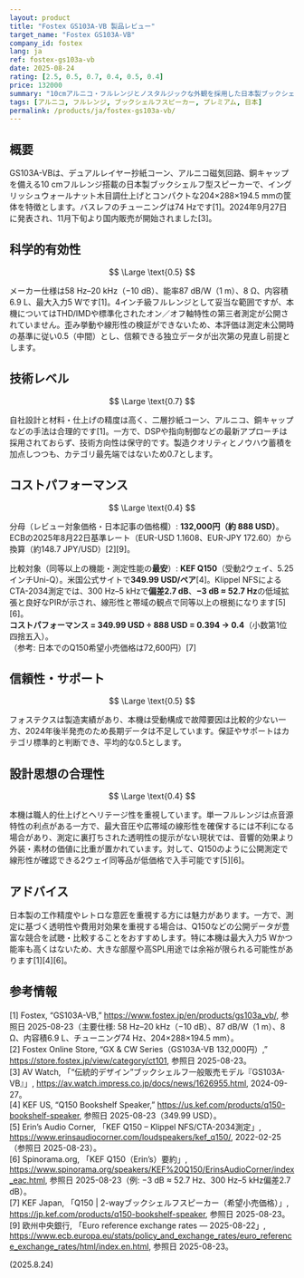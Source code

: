 ```yaml
---
layout: product
title: "Fostex GS103A-VB 製品レビュー"
target_name: "Fostex GS103A-VB"
company_id: fostex
lang: ja
ref: fostex-gs103a-vb
date: 2025-08-24
rating: [2.5, 0.5, 0.7, 0.4, 0.5, 0.4]
price: 132000
summary: "10cmアルニコ・フルレンジとノスタルジックな外観を採用した日本製ブックシェルフ。工作精度は高い一方、公開測定が乏しく価格は高水準です。"
tags: [アルニコ, フルレンジ, ブックシェルフスピーカー, プレミアム, 日本]
permalink: /products/ja/fostex-gs103a-vb/
---
```

## 概要

GS103A-VBは、デュアルレイヤー抄紙コーン、アルニコ磁気回路、銅キャップを備える10 cmフルレンジ搭載の日本製ブックシェルフ型スピーカーで、イングリッシュウォールナット木目調仕上げとコンパクトな204×288×194.5 mmの筐体を特徴とします。バスレフのチューニングは74 Hzです[1]。2024年9月27日に発表され、11月下旬より国内販売が開始されました[3]。

## 科学的有効性

$$ \Large \text{0.5} $$

メーカー仕様は58 Hz–20 kHz（−10 dB）、能率87 dB/W（1 m）、8 Ω、内容積6.9 L、最大入力5 Wです[1]。4インチ級フルレンジとして妥当な範囲ですが、本機についてはTHD/IMDや標準化されたオン／オフ軸特性の第三者測定が公開されていません。歪み挙動や線形性の検証ができないため、本評価は測定未公開時の基準に従い0.5（中間）とし、信頼できる独立データが出次第の見直し前提とします。

## 技術レベル

$$ \Large \text{0.7} $$

自社設計と材料・仕上げの精度は高く、二層抄紙コーン、アルニコ、銅キャップなどの手法は合理的です[1]。一方で、DSPや指向制御などの最新アプローチは採用されておらず、技術方向性は保守的です。製造クオリティとノウハウ蓄積を加点しつつも、カテゴリ最先端ではないため0.7とします。

## コストパフォーマンス

$$ \Large \text{0.4} $$

分母（レビュー対象価格・日本記事の価格欄）: **132,000円（約 888 USD）**。ECBの2025年8月22日基準レート（EUR-USD 1.1608、EUR-JPY 172.60）から換算（約148.7 JPY/USD）[2][9]。

比較対象（同等以上の機能・測定性能の**最安**）: **KEF Q150**（受動2ウェイ、5.25インチUni-Q）。米国公式サイトで**349.99 USD/ペア**[4]。Klippel NFSによるCTA-2034測定では、300 Hz–5 kHzで**偏差2.7 dB**、**−3 dB ≈ 52.7 Hz**の低域拡張と良好なPIRが示され、線形性と帯域の観点で同等以上の根拠になります[5][6]。  
**コストパフォーマンス = 349.99 USD ÷ 888 USD = 0.394 → 0.4**（小数第1位四捨五入）。  
（参考: 日本でのQ150希望小売価格は72,600円）[7]

## 信頼性・サポート

$$ \Large \text{0.5} $$

フォステクスは製造実績があり、本機は受動構成で故障要因は比較的少ない一方、2024年後半発売のため長期データは不足しています。保証やサポートはカテゴリ標準的と判断でき、平均的な0.5とします。

## 設計思想の合理性

$$ \Large \text{0.4} $$

本機は職人的仕上げとヘリテージ性を重視しています。単一フルレンジは点音源特性の利点がある一方で、最大音圧や広帯域の線形性を確保するには不利になる場合があり、測定に裏打ちされた透明性の提示がない現状では、音響的効果より外装・素材の価値に比重が置かれています。対して、Q150のように公開測定で線形性が確認できる2ウェイ同等品が低価格で入手可能です[5][6]。

## アドバイス

日本製の工作精度やレトロな意匠を重視する方には魅力があります。一方で、測定に基づく透明性や費用対効果を重視する場合は、Q150などの公開データが豊富な競合を試聴・比較することをおすすめします。特に本機は最大入力5 Wかつ能率も高くはないため、大きな部屋や高SPL用途では余裕が限られる可能性があります[1][4][6]。

## 参考情報

[1] Fostex, “GS103A-VB,” https://www.fostex.jp/en/products/gs103a_vb/, 参照日 2025-08-23（主要仕様: 58 Hz–20 kHz（−10 dB）、87 dB/W（1 m）、8 Ω、内容積6.9 L、チューニング74 Hz、204×288×194.5 mm）。  
[2] Fostex Online Store, “GX & CW Series（GS103A-VB 132,000円）,” https://store.fostex.jp/view/category/ct101, 参照日 2025-08-23。  
[3] AV Watch, 「“伝統的デザイン”ブックシェルフ一般販売モデル『GS103A-VB』」, https://av.watch.impress.co.jp/docs/news/1626955.html, 2024-09-27。  
[4] KEF US, “Q150 Bookshelf Speaker,” https://us.kef.com/products/q150-bookshelf-speaker, 参照日 2025-08-23（349.99 USD）。  
[5] Erin’s Audio Corner, 「KEF Q150 – Klippel NFS/CTA-2034測定」, https://www.erinsaudiocorner.com/loudspeakers/kef_q150/, 2022-02-25（参照日 2025-08-23）。  
[6] Spinorama.org, 「KEF Q150（Erin’s）要約」, https://www.spinorama.org/speakers/KEF%20Q150/ErinsAudioCorner/index_eac.html, 参照日 2025-08-23（例: −3 dB ≈ 52.7 Hz、300 Hz–5 kHz偏差2.7 dB）。  
[7] KEF Japan, 「Q150 | 2-wayブックシェルフスピーカー（希望小売価格）」, https://jp.kef.com/products/q150-bookshelf-speaker, 参照日 2025-08-23。  
[9] 欧州中央銀行, 「Euro reference exchange rates — 2025-08-22」, https://www.ecb.europa.eu/stats/policy_and_exchange_rates/euro_reference_exchange_rates/html/index.en.html, 参照日 2025-08-23。

(2025.8.24)

